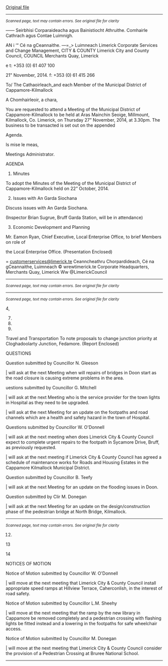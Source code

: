[Original file](https://www.limerick.ie/sites/default/files/media/documents/2017-07/agenda_-_municipal_district_of_cappamore_-_kilmallock_-_27th_november_2014.pdf)

---
*<small>Scanned page, text may contain errors. See original file for clarity</small>*  

_——_ Seirbhisi Corparaideacha agus Bainistiocht Athruithe.
Comhairle Cathrach agus Contae Luimnigh.

AN i ‘“ Cé na gCeannaithe.
—=_> Luimneach
Limerick Corporate Services and Change Management,
CITY & COUNTY Limerick City and County Council,
COUNCIL Merchants Quay,
Limerick

e t: +353 (0) 61 407 100

21" November, 2014. f: +353 (0) 61 415 266

To/ The Cathaoirleach_and each Member of the Municipal
District of Cappamore-Kilmallock

A Chomhairleoir, a chara,

You are requested to attend a Meeting of the Municipal District of Cappamore-Kilmallock to be
held at Aras Mainchin Seoige, Millmount, Kilmallock, Co. Limerick, on Thursday 27”
November, 2014, at 3.30pm. The business to be transacted is set out on the appended

Agenda.

Is mise le meas,

Meetings Administrator.

AGENDA
1. Minutes

To adopt the Minutes of the Meeting of the Municipal District of Cappamore-Kilmallock
held on 22” October, 2014.

2. Issues with An Garda Siochana

Discuss issues with An Garda Siochana.

(Inspector Brian Sugrue, Bruff Garda Station, will be in attendance)

3. Economic Development and Planning

Mr. Eamon Ryan, Chief Executive, Local Enterprise Office, to brief Members on role of

the Local Enterprise Office.
(Presentation Enclosed)

= customerservices@limerick.te
Ceanncheathru Chorpardideach, Cé na gCeannaithe, Luimneach © wrewtimerick.te
Corporate Headquarters, Merchants Quay, Limerick Ww @LimerickCouncil


---
*<small>Scanned page, text may contain errors. See original file for clarity</small>*  



---
*<small>Scanned page, text may contain errors. See original file for clarity</small>*  

4,

7.

10.

11.

Travel and Transportation
To note proposals to change junction priority at Cloghadoolarty Junction, Fedamore.
(Report Enclosed)

QUESTIONS

Question submitted by Councillor N. Gleeson

| will ask at the next Meeting when will repairs of bridges in Doon start as the road
closure is causing extreme problems in the area.

uestions submitted by Councillor G. Mitchell

| will ask at the next Meeting who is the service provider for the town lights in Hospital as
they need to be upgraded.

| will ask at the next Meeting for an update on the footpaths and road channels which are
a health and safety hazard in the town of Hospital.

Questions submitted by Councillor W. O'Donnell

| will ask at the next meeting when does Limerick City & County Council expect to
complete urgent repairs to the footpath in Sycamore Drive, Bruff, as previously
requested.

| will ask at the next meeting if Limerick City & County Council has agreed a schedule of
maintenance works for Roads and Housing Estates in the Cappamore Kilmallock
Municipal District.

Question submitted by Councillor B. Teefy

| will ask at the next Meeting for an update on the flooding issues in Doon.

Question submitted by Clir M. Donegan

| will ask at the next Meeting for an update on the design/construction phase of the
pedestrian bridge at North Bridge, Kilmallock.


---
*<small>Scanned page, text may contain errors. See original file for clarity</small>*  

12.

13

14

NOTICES OF MOTION

Notice of Motion submitted by Councillor W. O'Donnell

| will move at the next meeting that Limerick City & County Council install appropriate
speed ramps at Hillview Terrace, Caherconlish, in the interest of road safety.

Notice of Motion submitted by Councillor L.M. Sheehy

| will move at the next meeting that the ramp by the new library in Cappamore be
removed completely and a pedestrian crossing with flashing lights be fitted instead and a
lowering in the footpaths for safe wheelchair access.

Notice of Motion submitted by Councillor M. Donegan

| will move at the next meeting that Limerick City & County Council consider the provision
of a Pedestrian Crossing at Bruree National School.


---
